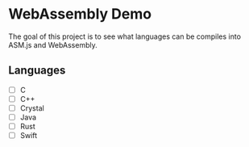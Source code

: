 # WebAssembly Demo

The goal of this project is to see what languages can be compiles into ASM.js
and WebAssembly.

## Languages

*   [ ] C
*   [ ] C++
*   [ ] Crystal
*   [ ] Java
*   [ ] Rust
*   [ ] Swift
